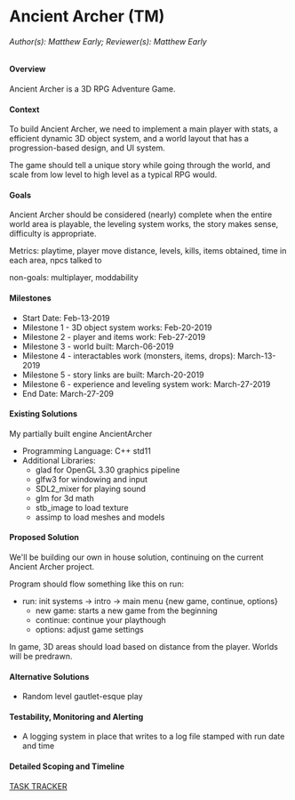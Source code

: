 # Ancient Archer (TM)

###### Author(s): Matthew Early;  Reviewer(s): Matthew Early

#### Overview

Ancient Archer is a 3D RPG Adventure Game.

#### Context

To build Ancient Archer, we need to implement a main player with stats, a efficient dynamic 3D object system, and a world layout that has a progression-based design, and UI system.

The game should tell a unique story while going through the world, and scale from low level to high level as a typical RPG would.  

#### Goals

Ancient Archer should be considered (nearly) complete when the entire world area is playable, the leveling system works, the story makes sense, difficulty is appropriate.

Metrics: playtime, player move distance, levels, kills, items obtained, time in each area, npcs talked to

non-goals: multiplayer, moddability

#### Milestones

* Start Date: Feb-13-2019
* Milestone 1 - 3D object system works: Feb-20-2019
* Milestone 2 - player and items work: Feb-27-2019
* Milestone 3 - world built: March-06-2019
* Milestone 4 - interactables work (monsters, items, drops): March-13-2019
* Milestone 5 - story links are built: March-20-2019
* Milestone 6 - experience and leveling system work: March-27-2019
* End Date: March-27-209

#### Existing Solutions

My partially built engine AncientArcher

* Programming Language: C++ std11
* Additional Libraries: 
    * glad for OpenGL 3.30 graphics pipeline
    * glfw3 for windowing and input
    * SDL2_mixer for playing sound
    * glm for 3d math
    * stb_image to load texture
    * assimp to load meshes and models

#### Proposed Solution

We'll be building our own in house solution, continuing on the current Ancient Archer project.

Program should flow something like this on run:

* run: init systems -> intro -> main menu {new game, continue, options}
    * new game: starts a new game from the beginning
    * continue: continue your playthough
    * options: adjust game settings

In game, 3D areas should load based on distance from the player. Worlds will be predrawn.

#### Alternative Solutions

* Random level gautlet-esque play

#### Testability, Monitoring and Alerting

* A logging system in place that writes to a log file stamped with run date and time

#### Detailed Scoping and Timeline

[TASK TRACKER](https://github.com/mattearly/AncientArcher/projects)
